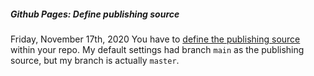 ##### Github Pages: Define publishing source
Friday, November 17th, 2020
You have to [define the publishing source](https://docs.github.com/en/free-pro-team@latest/github/working-with-github-pages/configuring-a-publishing-source-for-your-github-pages-site)
within your repo. My default settings had branch `main` as the publishing source, but my branch is actually `master`.